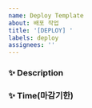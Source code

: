 ```yaml
---
name: Deploy Template
about: 배포 작업
title: '[DEPLOY] '
labels: deploy
assignees: ''
---
```


### ✨ Description

### ✨ Time(마감기한)

